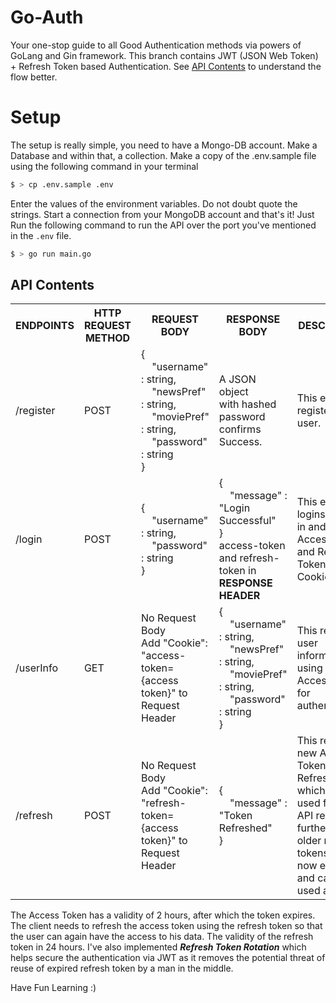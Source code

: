 # Go-Auth
Your one-stop guide to all Good Authentication methods via powers of GoLang and Gin framework. This branch contains JWT (JSON Web Token) + Refresh Token based Authentication. See <a href="https://github.com/am-casper/Go-Auth/tree/jwt#api-contents">API Contents</a> to understand the flow better.

# Setup
The setup is really simple, you need to have a Mongo-DB account. Make a Database and within that, a collection. Make a copy of the .env.sample file using the following command in your terminal
```bash
$ > cp .env.sample .env
```
Enter the values of the environment variables. Do not doubt quote the strings. Start a connection from your MongoDB account and that's it! Just Run the following command to run the API over the port you've mentioned in the `.env` file.
```bash
$ > go run main.go
```

## API Contents

<table>
  <th>ENDPOINTS</th>
  <th>HTTP REQUEST METHOD</th>
  <th>REQUEST BODY</th>
  <th>RESPONSE BODY</th>
  <th>DESCRIPTION</th>
  <tr>
    <td>/register</td>
    <td>POST</td>
    <td>
      {<br>
  &nbsp;&nbsp;&nbsp;&nbsp;"username" : string, <br>
  &nbsp;&nbsp;&nbsp;&nbsp;"newsPref" : string,<br>
  &nbsp;&nbsp;&nbsp;&nbsp;"moviePref" : string,<br>
  &nbsp;&nbsp;&nbsp;&nbsp;"password" : string<br>
}  
    </td>
    <td> A JSON object <br> with hashed password <br> confirms Success.</td>
    <td> This endpoint registers the user.</td>
  </tr>
  <tr>
    <td>/login</td>
    <td>POST</td>
    <td>
      {<br>
  &nbsp;&nbsp;&nbsp;&nbsp;"username" : string, <br>
  &nbsp;&nbsp;&nbsp;&nbsp;"password" : string <br>
}  
    </td>
    <td>
     {<br>
  &nbsp;&nbsp;&nbsp;&nbsp;"message" : "Login Successful" <br>
} <br>
      access-token and refresh-token in <b>RESPONSE HEADER</b>
    </td>
    <td>This endpoint logins the user in and return Access Token and Refresh Token in Cookies.</td>
  </tr>
  <tr>
  <td>/userInfo</td>
  <td>GET</td>
  <td> No Request Body <br> Add "Cookie": "access-token={access token}" to Request Header</td>
<td>
      {<br>
  &nbsp;&nbsp;&nbsp;&nbsp;"username" : string, <br>
  &nbsp;&nbsp;&nbsp;&nbsp;"newsPref" : string,<br>
  &nbsp;&nbsp;&nbsp;&nbsp;"moviePref" : string,<br>
  &nbsp;&nbsp;&nbsp;&nbsp;"password" : string<br>
}  
    </td>
<td>This retrieves user information by using the Access Token for authentication.</td>
  </tr>
  <tr>
  <td>/refresh</td>
  <td>POST</td>
  <td> No Request Body <br> Add "Cookie": "refresh-token={access token}" to Request Header</td>
<td>
      {<br>
  &nbsp;&nbsp;&nbsp;&nbsp;"message" : "Token Refreshed" <br>
}
    </td>
<td>This retrieves new Access Token and Refresh Token which shall be used for any API requests further. The older refresh tokens are now expired and can't be used anymore.</td>
  </tr>
  
</table>

The Access Token has a validity of 2 hours, after which the token expires. The client needs to refresh the access token using the refresh token so that the user can again have the access to his data. The validity of the refresh token in 24 hours. I've also implemented **_Refresh Token Rotation_** which helps secure the authentication via JWT as it removes the potential threat of reuse of expired refresh token by a man in the middle.

Have Fun Learning :)
